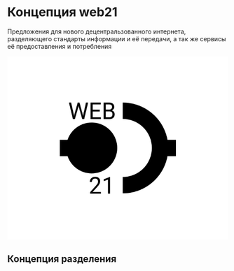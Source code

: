 # Концепция web21

Предложения для нового децентральзованного интернета, разделяющего стандарты информации и её передачи, а так же сервисы её предоставления и потребления

![web21-logo](../../_media/logo-web21.png)

## Концепция разделения
